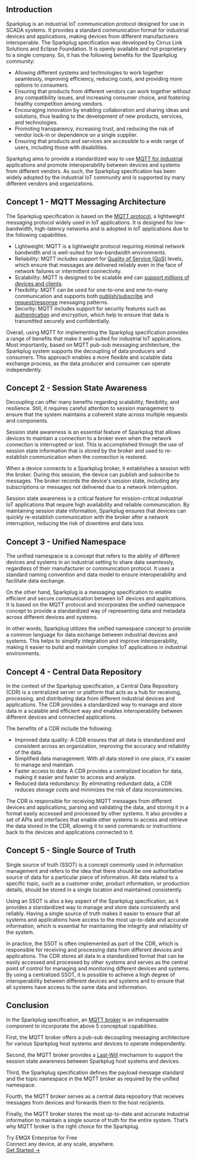 ## Introduction

Sparkplug is an industrial IoT communication protocol designed for use in SCADA systems. It provides a standard communication format for industrial devices and applications, making devices from different manufacturers interoperable. The Sparkplug specification was developed by Cirrus Link Solutions and Eclipse Foundation. It is openly available and not proprietary to a single company. So, it has the following benefits for the Sparkplug community:

- Allowing different systems and technologies to work together seamlessly, improving efficiency, reducing costs, and providing more options to consumers.
- Ensuring that products from different vendors can work together without any compatibility issues, and increasing consumer choice, and fostering healthy competition among vendors.
- Encouraging innovation by enabling collaboration and sharing ideas and solutions, thus leading to the development of new products, services, and technologies.
- Promoting transparency, increasing trust, and reducing the risk of vendor lock-in or dependence on a single supplier.
- Ensuring that products and services are accessible to a wide range of users, including those with disabilities.

Sparkplug aims to provide a standardized way to use [MQTT for industrial](https://www.emqx.com/en/use-cases/industrial-iot) applications and promote interoperability between devices and systems from different vendors. As such, the Sparkplug specification has been widely adopted by the industrial IoT community and is supported by many different vendors and organizations.

## Concept 1 - MQTT Messaging Architecture

The Sparkplug specification is based on the [MQTT protocol](https://www.emqx.com/en/mqtt), a lightweight messaging protocol widely used in IoT applications. It is designed for low-bandwidth, high-latency networks and is adopted in IoT applications due to the following capabilities.

- Lightweight: MQTT is a lightweight protocol requiring minimal network bandwidth and is well-suited for low-bandwidth environments.
- Reliability: MQTT includes support for [Quality of Service (QoS)](https://www.emqx.com/en/blog/introduction-to-mqtt-qos) levels, which ensure that messages are delivered reliably even in the face of network failures or intermittent connectivity.
- Scalability: MQTT is designed to be scalable and can [support millions of devices and clients](https://www.emqx.com/en/blog/reaching-100m-mqtt-connections-with-emqx-5-0).
- Flexibility: MQTT can be used for one-to-one and one-to-many communication and supports both [publish/subscribe](https://www.emqx.com/en/blog/mqtt-5-introduction-to-publish-subscribe-model) and [request/response](https://www.emqx.com/en/blog/mqtt5-request-response) messaging patterns.
- Security: MQTT includes support for security features such as [authentication](https://www.emqx.com/en/blog/securing-mqtt-with-username-and-password-authentication) and encryption, which help to ensure that data is transmitted securely and confidentially.

Overall, using MQTT for implementing the Sparkplug specification provides a range of benefits that make it well-suited for industrial IoT applications. Most importantly, based on MQTT pub-sub messaging architecture, the Sparkplug system supports the decoupling of data producers and consumers. This approach enables a more flexible and scalable data exchange process, as the data producer and consumer can operate independently.

## Concept 2 - Session State Awareness

Decoupling can offer many benefits regarding scalability, flexibility, and resilience. Still, it requires careful attention to session management to ensure that the system maintains a coherent state across multiple requests and components.

Session state awareness is an essential feature of Sparkplug that allows devices to maintain a connection to a broker even when the network connection is interrupted or lost. This is accomplished through the use of session state information that is stored by the broker and used to re-establish communication when the connection is restored.

When a device connects to a Sparkplug broker, it establishes a session with the broker. During this session, the device can publish and subscribe to messages. The broker records the device's session state, including any subscriptions or messages not delivered due to a network interruption.

Session state awareness is a critical feature for mission-critical industrial IoT applications that require high availability and reliable communication. By maintaining session state information, Sparkplug ensures that devices can quickly re-establish communication with the broker after a network interruption, reducing the risk of downtime and data loss.

## Concept 3 - Unified Namespace

The unified namespace is a concept that refers to the ability of different devices and systems in an industrial setting to share data seamlessly, regardless of their manufacturer or communication protocol. It uses a standard naming convention and data model to ensure interoperability and facilitate data exchange.

On the other hand, Sparkplug is a messaging specification to enable efficient and secure communication between IoT devices and applications. It is based on the MQTT protocol and incorporates the unified namespace concept to provide a standardized way of representing data and metadata across different devices and systems.

In other words, Sparkplug utilizes the unified namespace concept to provide a common language for data exchange between industrial devices and systems. This helps to simplify integration and improve interoperability, making it easier to build and maintain complex IoT applications in industrial environments.

## Concept 4 - Central Data Repository

In the context of the Sparkplug specification, a Central Data Repository (CDR) is a centralized server or platform that acts as a hub for receiving, processing, and distributing data from different industrial devices and applications. The CDR provides a standardized way to manage and store data in a scalable and efficient way and enables interoperability between different devices and connected applications.

The benefits of a CDR include the following:

- Improved data quality: A CDR ensures that all data is standardized and consistent across an organization, improving the accuracy and reliability of the data.
- Simplified data management: With all data stored in one place, it's easier to manage and maintain.
- Faster access to data: A CDR provides a centralized location for data, making it easier and faster to access and analyze.
- Reduced data redundancy: By eliminating redundant data, a CDR reduces storage costs and minimizes the risk of data inconsistencies.

The CDR is responsible for receiving MQTT messages from different devices and applications, parsing and validating the data, and storing it in a format easily accessed and processed by other systems. It also provides a set of APIs and interfaces that enable other systems to access and retrieve the data stored in the CDR, allowing it to send commands or instructions back to the devices and applications connected to it.

## Concept 5 - Single Source of Truth

Single source of truth (SSOT) is a concept commonly used in information management and refers to the idea that there should be one authoritative source of data for a particular piece of information. All data related to a specific topic, such as a customer order, product information, or production details, should be stored in a single location and maintained consistently.

Using an SSOT is also a key aspect of the Sparkplug specification, as it provides a standardized way to manage and store data consistently and reliably. Having a single source of truth makes it easier to ensure that all systems and applications have access to the most up-to-date and accurate information, which is essential for maintaining the integrity and reliability of the system.

In practice, the SSOT is often implemented as part of the CDR, which is responsible for receiving and processing data from different devices and applications. The CDR stores all data in a standardized format that can be easily accessed and processed by other systems and serves as the central point of control for managing and monitoring different devices and systems. By using a centralized SSOT, it is possible to achieve a high degree of interoperability between different devices and systems and to ensure that all systems have access to the same data and information.

## Conclusion

In the Sparkplug specification, an [MQTT broker](https://www.emqx.io/) is an indispensable component to incorporate the above 5 conceptual capabilities. 

First, the MQTT broker offers a pub-sub decoupling messaging architecture for various Sparkplug host systems and devices to operate independently. 

Second, the MQTT broker provides a [Last-Will](https://www.emqx.com/en/blog/use-of-mqtt-will-message) mechanism to support the session state awareness between Sparkplug host systems and devices. 

Third, the Sparkplug specification defines the payload message standard and the topic namespace in the MQTT broker as required by the unified namespace. 

Fourth, the MQTT broker serves as a central data repository that receives messages from devices and forwards them to the host recipients. 

Finally, the MQTT broker stores the most up-to-date and accurate industrial information to maintain a single source of truth for the entire system. That’s why MQTT broker is the right choice for the Sparkplug.



<section class="promotion">
    <div>
        Try EMQX Enterprise for Free
      <div class="is-size-14 is-text-normal has-text-weight-normal">Connect any device, at any scale, anywhere.</div>
    </div>
    <a href="https://www.emqx.com/en/try?product=enterprise" class="button is-gradient px-5">Get Started →</a>
</section>
